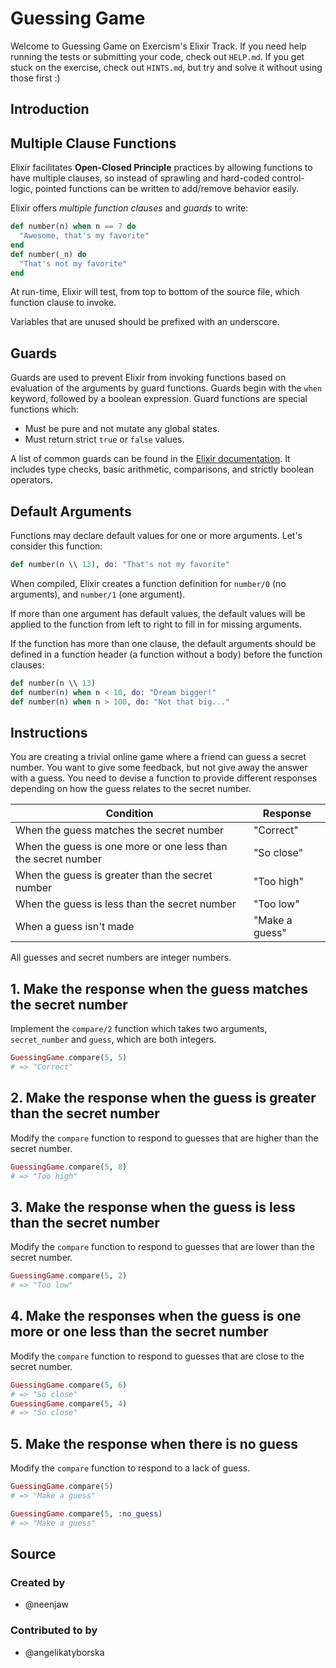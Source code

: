 # Guessing Game

Welcome to Guessing Game on Exercism's Elixir Track.
If you need help running the tests or submitting your code, check out `HELP.md`.
If you get stuck on the exercise, check out `HINTS.md`, but try and solve it without using those first :)

## Introduction

## Multiple Clause Functions

Elixir facilitates **Open-Closed Principle** practices by allowing functions to have multiple clauses, so instead of sprawling and hard-coded control-logic, pointed functions can be written to add/remove behavior easily.

Elixir offers _multiple function clauses_ and _guards_ to write:

```elixir
def number(n) when n == 7 do
  "Awesome, that's my favorite"
end
def number(_n) do
  "That's not my favorite"
end
```

At run-time, Elixir will test, from top to bottom of the source file, which function clause to invoke.

Variables that are unused should be prefixed with an underscore.

## Guards

Guards are used to prevent Elixir from invoking functions based on evaluation of the arguments by guard functions. Guards begin with the `when` keyword, followed by a boolean expression. Guard functions are special functions which:

- Must be pure and not mutate any global states.
- Must return strict `true` or `false` values.

A list of common guards can be found in the [Elixir documentation][kernel-guards]. It includes type checks, basic arithmetic, comparisons, and strictly boolean operators.

## Default Arguments

Functions may declare default values for one or more arguments. Let's consider this function:

```elixir
def number(n \\ 13), do: "That's not my favorite"
```

When compiled, Elixir creates a function definition for `number/0` (no arguments), and `number/1` (one argument).

If more than one argument has default values, the default values will be applied to the function from left to right to fill in for missing arguments.

If the function has more than one clause, the default arguments should be defined in a function header (a function without a body) before the function clauses:

```elixir
def number(n \\ 13)
def number(n) when n < 10, do: "Dream bigger!"
def number(n) when n > 100, do: "Not that big..."
```

[kernel-guards]: https://hexdocs.pm/elixir/master/Kernel.html#guards

## Instructions

You are creating a trivial online game where a friend can guess a secret number. You want to give some feedback, but not give away the answer with a guess. You need to devise a function to provide different responses depending on how the guess relates to the secret number.

| Condition                                                     | Response       |
| ------------------------------------------------------------- | -------------- |
| When the guess matches the secret number                      | "Correct"      |
| When the guess is one more or one less than the secret number | "So close"     |
| When the guess is greater than the secret number              | "Too high"     |
| When the guess is less than the secret number                 | "Too low"      |
| When a guess isn't made                                       | "Make a guess" |

All guesses and secret numbers are integer numbers.

## 1. Make the response when the guess matches the secret number

Implement the `compare/2` function which takes two arguments, `secret_number` and `guess`, which are both integers.

```elixir
GuessingGame.compare(5, 5)
# => "Correct"
```

## 2. Make the response when the guess is greater than the secret number

Modify the `compare` function to respond to guesses that are higher than the secret number.

```elixir
GuessingGame.compare(5, 8)
# => "Too high"
```

## 3. Make the response when the guess is less than the secret number

Modify the `compare` function to respond to guesses that are lower than the secret number.

```elixir
GuessingGame.compare(5, 2)
# => "Too low"
```

## 4. Make the responses when the guess is one more or one less than the secret number

Modify the `compare` function to respond to guesses that are close to the secret number.

```elixir
GuessingGame.compare(5, 6)
# => "So close"
GuessingGame.compare(5, 4)
# => "So close"
```

## 5. Make the response when there is no guess

Modify the `compare` function to respond to a lack of guess.

```elixir
GuessingGame.compare(5)
# => "Make a guess"

GuessingGame.compare(5, :no_guess)
# => "Make a guess"
```

## Source

### Created by

- @neenjaw

### Contributed to by

- @angelikatyborska